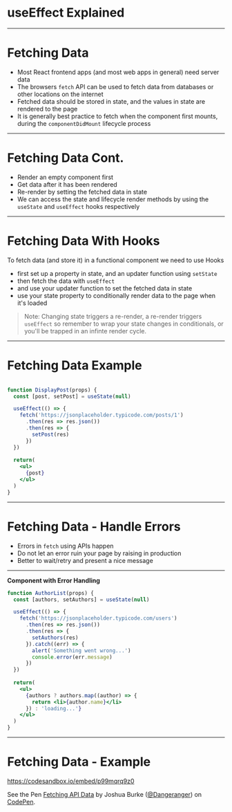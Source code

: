 # useEffect Explained

---

# Fetching Data

* Most React frontend apps (and most web apps in general) need server data
* The browsers `fetch` API can be used to fetch data from databases or other locations on the internet
* Fetched data should be stored in state, and the values in state are rendered to the page
* It is generally best practice to fetch when the component first mounts, during the `componentDidMount` lifecycle process

---

# Fetching Data Cont.

* Render an empty component first
* Get data after it has been rendered
* Re-render by setting the fetched data in state
* We can access the state and lifecycle render methods by using the `useState` and `useEffect` hooks respectively

---

# Fetching Data With Hooks

To fetch data (and store it) in a functional component we need to use Hooks

- first set up a property in state, and an updater function using `setState`
- then fetch the data with `useEffect`
- and use your updater function to set the fetched data in state
- use your state property to conditionally render data to the page when it's loaded

> Note: Changing state triggers a re-render, a re-render triggers `useEffect` so remember to wrap your state changes in conditionals, or you'll be trapped in an infinte render cycle.

---

# Fetching Data Example

```jsx

function DisplayPost(props) {
  const [post, setPost] = useState(null)

  useEffect(() => {
    fetch('https://jsonplaceholder.typicode.com/posts/1')
      .then(res => res.json())
      .then(res => {
        setPost(res)
      })
  })
  
  return(
    <ul>
      {post}
    </ul>
  )
}

```

---

# Fetching Data - Handle Errors

* Errors in `fetch` using APIs happen
* Do not let an error ruin your page by raising in production
* Better to wait/retry and present a nice message

---

**Component with Error Handling**

```jsx
function AuthorList(props) {
  const [authors, setAuthors] = useState(null)

  useEffect(() => {
    fetch('https://jsonplaceholder.typicode.com/users')
      .then(res => res.json())
      .then(res => {
        setAuthors(res)
      }).catch((err) => {
        alert('Something went wrong...')
        console.error(err.message)
      })
  })
  
  return(
    <ul>
      {authors ? authors.map((author) => {
        return <li>{author.name}</li>
      }) : 'loading...'}
    </ul>
  )
}
```

---

# Fetching Data - Example

<https://codesandbox.io/embed/p99mqrq9z0>

<p data-height="500" data-theme-id="light" data-slug-hash="gjELaj" data-default-tab="js,result" data-user="Dangeranger" data-pen-title="Fetching API Data" class="codepen">See the Pen <a href="https://codepen.io/Dangeranger/pen/gjELaj/">Fetching API Data</a> by Joshua Burke (<a href="https://codepen.io/Dangeranger">@Dangeranger</a>) on <a href="https://codepen.io">CodePen</a>.</p>
<script async src="https://static.codepen.io/assets/embed/ei.js"></script>
